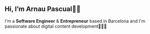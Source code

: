## Hi, I’m Arnau Pascual👋🏻

I'm a **Software Engineer** & **Entrepreneur** based in Barcelona and I'm passionate about digital content development👨🏻‍💻

<!---
arnaupascual/arnaupascual is a ✨ special ✨ repository because its `README.md` (this file) appears on your GitHub profile.
You can click the Preview link to take a look at your changes.
--->
